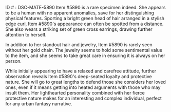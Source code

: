 ID # : DSC-MATE-5890
Item #5890 is a rare specimen indeed. She appears to be a human with no apparent anomalies, save for her distinguishing physical features. Sporting a bright green head of hair arranged in a stylish edge curl, Item #5890's appearance can often be spotted from a distance. She also wears a striking set of green cross earrings, drawing further attention to herself. 

In addition to her standout hair and jewelry, Item #5890 is rarely seen without her gold chain. The jewelry seems to hold some sentimental value to the item, and she seems to take great care in ensuring it is always on her person. 

While initially appearing to have a relaxed and carefree attitude, further observation reveals Item #5890's deep-seated loyalty and protective nature. She will go to great lengths to defend those she considers her loved ones, even if it means getting into heated arguments with those who may insult them. Her lighthearted personality combined with her fierce protective nature makes for an interesting and complex individual, perfect for any urban fantasy narrative.